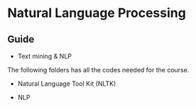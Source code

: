 # Natural Language Processing

## Guide

* Text mining & NLP 


The following folders has all the codes needed for the course.

* Natural Language Tool Kit (NLTK)

* NLP